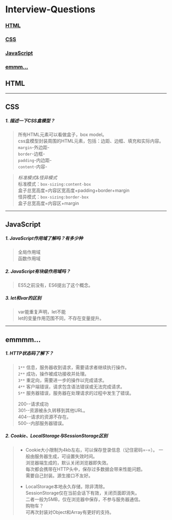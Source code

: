 # Interview-Questions

### [HTML](#html)
### [CSS](#css)
### [JavaScript](#js)
### [emmm...](#emmm)

## <span id="html">HTML</span>

<hr>

## <span id="css">CSS</span>

##### 1. 描述一下CSS盒模型？    
>所有HTML元素可以看做盒子，box model。  
css盒模型封装周围的HTML元素，包括：边距、边框、填充和实际内容。     
`margin`-外边距-    
`border`-边框-      
`padding`-内边距-       
`content`-内容-     

>*标准模式&怪异模式*    
标准模式：`box-sizing:content-box`     
盒子总宽高度=内容区宽高度+padding+border+margin     
怪异模式：`box-sizing:border-box`       
盒子总宽高度=内容区+margin


<hr>

## <span id="js">JavaScript</span>

##### 1. JavaScript作用域了解吗？有多少种
>全局作用域     
>函数作用域

##### 2. JavaScript有块级作用域吗？
>ES5之前没有，ES6提出了这个概念。

##### 3. let和var的区别
>var能重复声明，let不能     
>let的变量作用范围不同，不存在变量提升。
<hr>

## <span id="emmm">emmmm... </span>

##### 1. HTTP状态码了解下？
> `1**` 信息，服务器收到请求，需要请求者继续执行操作。     
  `2**` 成功，操作被成功接收并处理。    
  `3**` 重定向，需要进一步的操作以完成请求。   
  `4**` 客户端错误，请求包含语法错误或无法完成请求。   
  `5**` 服务器错误，服务器在处理请求的过程中发生了错误。
>  
>  200--请求成功    
  301--资源被永久转移到其他URL。   
  404--请求的资源不存在。  
  500--内部服务器错误。

##### 2. Cookie、LocalStorage与SessionStorage区别

>* Cookie大小限制为4kb左右，可以保存登录信息（记住密码=-=）。
一般由服务器生成，可设置失效时间。     
浏览器端生成的，默认关闭浏览器即失效。     
每次都会携带在HTTP头中，保存过多数据会带来性能问题。       
需要自己封装。源生接口不友好。     
>
>* LocalStorage本地永久存储，除非清除。       
SessionStorage仅在当前会话下有效，关闭页面即消失。     
二者一般为5MB，仅在浏览器中保存，不参与服务器通信。    
购物车？   
可再次封装对Object和Array有更好的支持。
